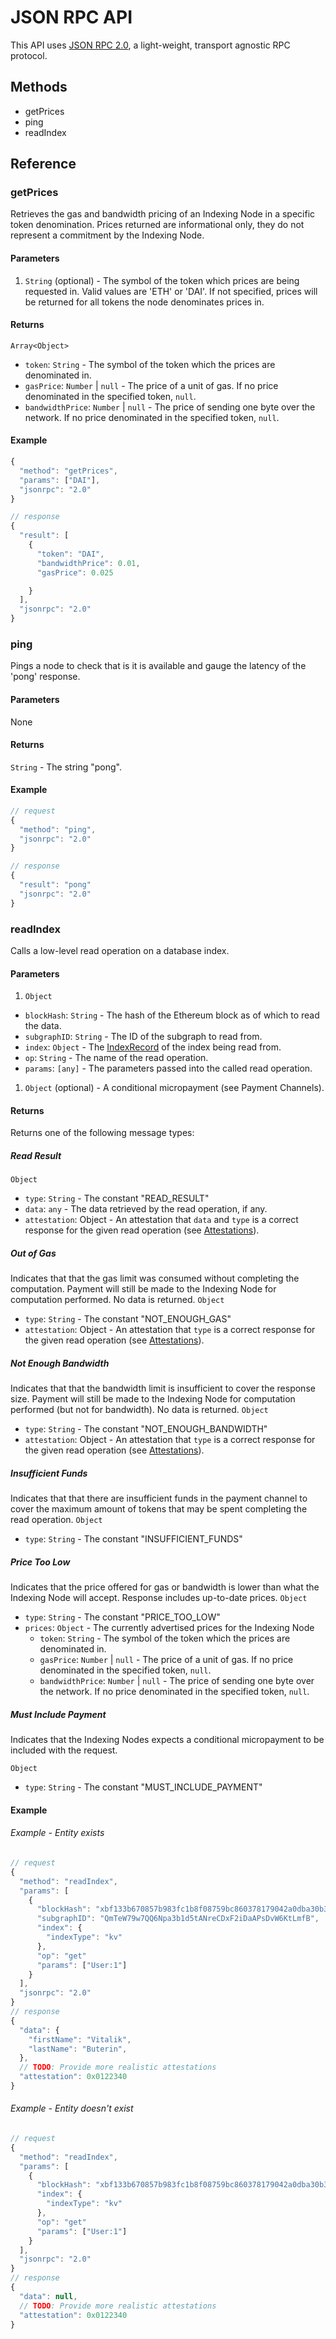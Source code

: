 # JSON RPC API

This API uses [JSON RPC 2.0](https://www.jsonrpc.org/specification), a light-weight, transport agnostic RPC protocol.

## Methods

- getPrices
- ping
- readIndex

## Reference

### getPrices
Retrieves the gas and bandwidth pricing of an Indexing Node in a specific token denomination. Prices returned are informational only, they do not represent a commitment by the Indexing Node.

#### Parameters
1. `String` (optional) - The symbol of the token which prices are being requested in. Valid values are 'ETH' or 'DAI'. If not specified, prices will be returned for all tokens the node denominates prices in.

#### Returns
`Array<Object>`
 - `token`: `String` - The symbol of the token which the prices are denominated in.
 - `gasPrice`: `Number` | `null` - The price of a unit of gas. If no price denominated in the specified token, `null`.
 - `bandwidthPrice`: `Number` | `null` - The price of sending one byte over the network. If no price denominated in the specified token, `null`.

#### Example
```js
{
  "method": "getPrices",
  "params": ["DAI"],
  "jsonrpc": "2.0"
}

// response
{
  "result": [
    {
      "token": "DAI",
      "bandwidthPrice": 0.01,
      "gasPrice": 0.025

    }
  ],
  "jsonrpc": "2.0"
}
```

### ping
Pings a node to check that is it is available and gauge the latency of the 'pong' response.

#### Parameters
None

#### Returns
`String` - The string "pong".

#### Example
```js
// request
{
  "method": "ping",
  "jsonrpc": "2.0"
}

// response
{
  "result": "pong"
  "jsonrpc": "2.0"
}
```

### readIndex
Calls a low-level read operation on a database index.

#### Parameters

1. `Object`
 - `blockHash`: `String` - The hash of the Ethereum block as of which to read the data.
 - `subgraphID`: `String` - The ID of the subgraph to read from.
 - `index`: `Object` - The [IndexRecord](#indexes) of the index being read from.
 - `op`: `String` - The name of the read operation.
 - `params`: `[any]` - The parameters passed into the called read operation.
1. `Object` (optional) - A conditional micropayment (see Payment Channels).

#### Returns
Returns one of the following message types:

##### Read Result
`Object`
 - `type`: `String` - The constant "READ_RESULT"
 - `data`: `any` - The data retrieved by the read operation, if any.
 - `attestation`: Object - An attestation that `data` and `type` is a correct response for the given read operation (see [Attestations](#attestations)).

##### Out of Gas
Indicates that that the gas limit was consumed without completing the computation. Payment will still be made to the Indexing Node for computation performed. No data is returned.
`Object`
 - `type`: `String` - The constant "NOT_ENOUGH_GAS"
 - `attestation`: Object - An attestation that `type` is a correct response for the given read operation (see [Attestations](#attestations)).

##### Not Enough Bandwidth
Indicates that that the bandwidth limit is insufficient to cover the response size. Payment will still be made to the Indexing Node for computation performed (but not for bandwidth). No data is returned.
`Object`
 - `type`: `String` - The constant "NOT_ENOUGH_BANDWIDTH"
 - `attestation`: Object - An attestation that `type` is a correct response for the given read operation (see [Attestations](#attestations)).

##### Insufficient Funds
Indicates that that there are insufficient funds in the payment channel to cover the maximum amount of tokens that may be spent completing the read operation.
`Object`
 - `type`: `String` - The constant "INSUFFICIENT_FUNDS"

##### Price Too Low
Indicates that the price offered for gas or bandwidth is lower than what the Indexing Node will accept. Response includes up-to-date prices.
`Object`
 - `type`: `String` - The constant "PRICE_TOO_LOW"
 - `prices`: `Object` - The currently advertised prices for the Indexing Node
   - `token`: `String` - The symbol of the token which the prices are denominated in.
   - `gasPrice`: `Number` | `null` - The price of a unit of gas. If no price denominated in the specified token, `null`.
   - `bandwidthPrice`: `Number` | `null` - The price of sending one byte over the network. If no price denominated in the specified token, `null`.

##### Must Include Payment
Indicates that the Indexing Nodes expects a conditional micropayment to be included with the request.

`Object`
 - `type`: `String` - The constant "MUST_INCLUDE_PAYMENT"



#### Example
###### Example - Entity exists
```js
// request
{
  "method": "readIndex",
  "params": [
    {
      "blockHash": "xbf133b670857b983fc1b8f08759bc860378179042a0dba30b30e26d6f7f919d1",
      "subgraphID": "QmTeW79w7QQ6Npa3b1d5tANreCDxF2iDaAPsDvW6KtLmfB",
      "index": {
        "indexType": "kv"
      },
      "op": "get"
      "params": ["User:1"]
    }
  ],
  "jsonrpc": "2.0"
}
// response
{
  "data": {
    "firstName": "Vitalik",
    "lastName": "Buterin",
  },
  // TODO: Provide more realistic attestations
  "attestation": 0x0122340
}
```

###### Example - Entity doesn't exist
```js
// request
{
  "method": "readIndex",
  "params": [
    {
      "blockHash": "xbf133b670857b983fc1b8f08759bc860378179042a0dba30b30e26d6f7f919d1",
      "index": {
        "indexType": "kv"
      },
      "op": "get"
      "params": ["User:1"]
    }
  ],
  "jsonrpc": "2.0"
}
// response
{
  "data": null,
  // TODO: Provide more realistic attestations
  "attestation": 0x0122340
}
```
